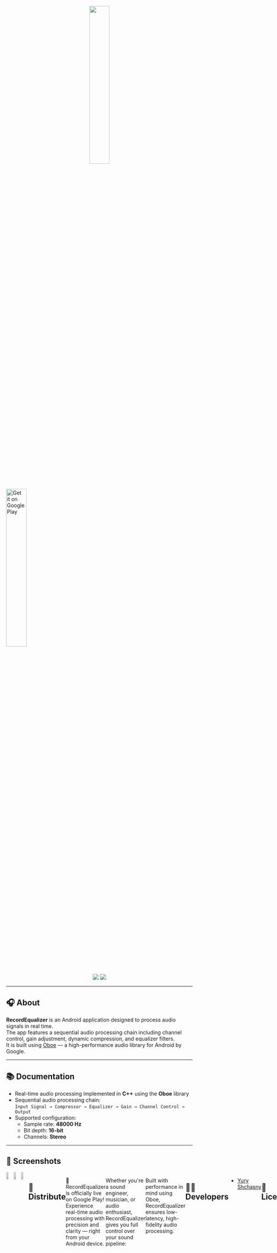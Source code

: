 <p align="center">
      <img src="https://i.ibb.co/20NPj8rs/microphone-svgrepo-com-1.png" width="33%">
</p>

<a href="https://play.google.com/store/apps/details?id=com.sb.recordequalizer">
  <img alt="Get it on Google Play"
       src="https://i.ibb.co/Kp3M30FB/Get-It-On-Google-Play-Badge-Web-color-English.png"
      width="33%" />
</a>

####

<p align="center" >
   <img src="https://img.shields.io/badge/Platform-Android-green.svg")>
   <img src="https://img.shields.io/badge/Verison-1.1.0-blue.svg")>
</p>

---

## 🎧 About

**RecordEqualizer** is an Android application designed to process audio signals in real time.  
The app features a sequential audio processing chain including channel control, gain adjustment, dynamic compression, and equalizer filters.  
It is built using [Oboe](https://github.com/google/oboe) — a high-performance audio library for Android by Google.

---

## 📚 Documentation

- Real-time audio processing implemented in **C++** using the **Oboe** library
- Sequential audio processing chain:  
  `Input Signal → Compressor → Equalizer → Gain → Channel Control → Output`
- Supported configuration:
  - Sample rate: **48000 Hz**
  - Bit depth: **16-bit**
  - Channels: **Stereo**

---

## 📱 Screenshots
<div style="display:flex;" >
<img src="https://i.ibb.co/NgrwQGrF/Screenshot-20250811-140354.png" width="32%" >
<img src="https://i.ibb.co/kgdx3XdG/Screenshot-20250811-140427.png" width="32%" >
<img src="https://i.ibb.co/bj8vMsXJ/Screenshot-20250811-140258.png" width="32%" >

---

## 🚀 Distribute

🎉 RecordEqualizer is officially live on Google Play! Experience real-time audio processing with precision and clarity — right from your Android device.

Whether you're a sound engineer, musician, or audio enthusiast, RecordEqualizer gives you full control over your sound pipeline:

Built with performance in mind using Oboe, RecordEqualizer ensures low-latency, high-fidelity audio processing.

---

## 👨‍💻 Developers

- [Yury Shchasny](https://github.com/YuryShchasny)

---

## 📝 License

This project is licensed under the MIT License. See the [LICENSE](LICENSE) file for details.
